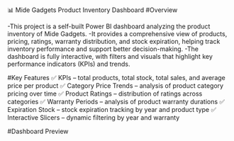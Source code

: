 📊 Mide Gadgets Product Inventory Dashboard
#Overview

-This project is a self-built Power BI dashboard analyzing the product inventory of Mide Gadgets.
-It provides a comprehensive view of products, pricing, ratings, warranty distribution, and stock expiration, helping track inventory performance and support better decision-making.
-The dashboard is fully interactive, with filters and visuals that highlight key performance indicators (KPIs) and trends.

#Key Features
✅ KPIs – total products, total stock, total sales, and average price per product
✅ Category Price Trends – analysis of product category pricing over time
✅ Product Ratings – distribution of ratings across categories
✅ Warranty Periods – analysis of product warranty durations
✅ Expiration Stock – stock expiration tracking by year and product type
✅ Interactive Slicers – dynamic filtering by year and warranty

#Dashboard Preview
